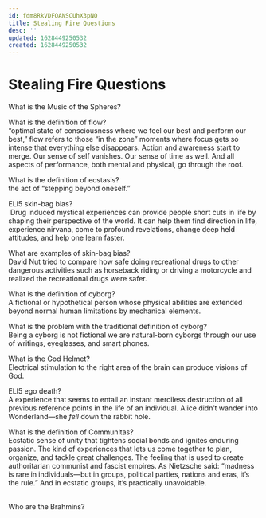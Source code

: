 ```yaml
---
id: fdm8RkVDFOANSCUhX3pNO
title: Stealing Fire Questions
desc: ''
updated: 1628449250532
created: 1628449250532
---
```

# Stealing Fire Questions
What is the Music of the Spheres?

What is the definition of flow?  
“optimal state of consciousness where we feel our best and perform our best,” flow refers to those “in the zone” moments where focus gets so intense that everything else disappears. Action and awareness start to merge. Our sense of self vanishes. Our sense of time as well. And all aspects of performance, both mental and physical, go through the roof.

What is the definition of ecstasis?  
the act of “stepping beyond oneself.”

ELI5 skin-bag bias?  
 Drug induced mystical experiences can provide people short cuts in life by shaping their perspective of the world. It can help them find direction in life, experience nirvana, come to profound revelations, change deep held attitudes, and help one learn faster.

What are examples of skin-bag bias?  
David Nut tried to compare how safe doing recreational drugs to other dangerous activities such as horseback riding or driving a motorcycle and realized the recreational drugs were safer.

What is the definition of cyborg?  
A fictional or hypothetical person whose physical abilities are extended beyond normal human limitations by mechanical elements.

What is the problem with the traditional definition of cyborg?  
Being a cyborg is not fictional we are natural-born cyborgs through our use of writings, eyeglasses, and smart phones. 

What is the God Helmet?  
Electrical stimulation to the right area of the brain can produce visions of God.

ELI5 ego death?  
A experience that seems to entail an instant merciless destruction of all previous reference points in the life of an individual. Alice didn’t wander into Wonderland—she _fell_ down the rabbit hole.

What is the definition of Communitas?  
Ecstatic sense of unity that tightens social bonds and ignites enduring passion. The kind of experiences that lets us come together to plan, organize, and tackle great challenges. The feeling that is used to create authoritarian communist and fascist empires. As Nietzsche said: “madness is rare in individuals—but in groups, political parties, nations and eras, it’s the rule.” And in ecstatic groups, it’s practically unavoidable.  
 

Who are the Brahmins?
